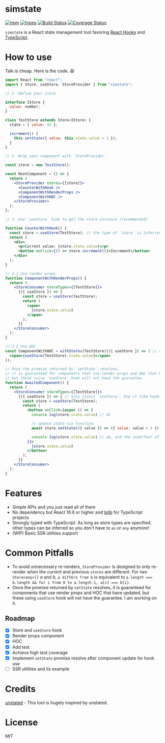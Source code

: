 # simstate
[![npm](https://img.shields.io/npm/v/simstate.svg?style=flat-square)](https://www.npmjs.com/package/simstate)
[![types](https://img.shields.io/npm/types/simstate.svg?style=flat-square)](https://www.npmjs.com/package/simstate)
[![Build Status](https://img.shields.io/travis/viccrubs/simstate.svg?style=flat-square)](https://travis-ci.org/viccrubs/simstate) 
[![Coverage Status](https://img.shields.io/coveralls/github/viccrubs/simstate.svg?style=flat-square)](https://coveralls.io/github/viccrubs/simstate?branch=master) 

`simstate` is a React state management tool favoring [React Hooks](https://reactjs.org/docs/hooks-intro.html) and [TypeScript](https://www.typescriptlang.org/).

# How to use

Talk is cheap. Here is the code. :smile:

```jsx
import React from "react";
import { Store, useStore, StoreProvider } from "simstate";

// 1. Define your store

interface IStore {
  value: number;
}

class TestStore extends Store<IStore> {
  state = { value: 42 };

  increment() {
    this.setState({ value: this.state.value + 1 });
  }
}

// 2. Wrap your component with `StoreProvider`

const store = new TestStore();

const RootComponent = () => {
  return (
    <StoreProvider stores={[store]}>
      <CounterWithHook />
      <ComponentWithRenderProps />
      <ComponentWithHOC />
    </StoreProvider>
  );
};

// 3. Use `useStore` hook to get the store instance (recommended)

function CounterWithHook() {
  const store = useStore(TestStore); // the type of `store` is inferred!
  return (
    <div>
      <p>Current value: {store.state.value}</p>
      <button onClick={() => store.increment()}>Increment</button>
    </div>
  );
}

// 3.1 Use render props
function ComponentWithRenderProps() {
  return (
    <StoreConsumer storeTypes={[TestStore]}>
      {({ useStore }) => {
        const store = useStore(TestStore);
        return (
          <span>
            {store.state.value}
          </span>
        );
      }}
    </StoreConsumer>
  );
}

// 3.2 Use HOC
const ComponentWithHOC = withStores(TestStore)(({ useStore }) => ( // only inject `useStore`. Use it like hooks.
  <span>{useStore(TestStore).state.value}</span>
));

// Once the promise returned by `setState` resolves,
// it is guaranteed for components that use render props and HOC that have updated,
// but these using `useStore` hook will not have the guarantee.
function AwaitedComponent() {
  return (
    <StoreConsumer storeTypes={[TestStore]}>
      {({ useStore }) => { // only inject `useStore`. Use it like hooks.
        const store = useStore(TestStore);
        return (
          <button onClick={async () => {
            console.log(store.state.value) // 42

            // update state via function
            await store.setState(({ value }) => ({ value: value + 2 }));

            console.log(store.state.value) // 44, and the innerText of this button will also be 44
          }}>
            {store.state.value}
          </button>
        );
      }}
    </StoreConsumer>
  );
}

```

# Features

- Simple APIs and you just read all of them
- No dependency but React 16.8 or higher and [tslib](https://github.com/Microsoft/tslib) for TypeScript projects
- Strongly typed with TypeScript. As long as store types are specified, other types can be inferred so you don't have to `as` or `any` anymore!
- (WIP) Basic SSR utilities support

# Common Pitfalls

- To avoid unnecessary re-renders, `StoreProvider` is designed to only re-render when the current and previous `stores` are different. For two `Store<any>[]` *a* and *b*, `a differs from b` is equivalent to `a.length === b.length && for i from 0 to a.length-1, a[i] === b[i]`.
- Once the promise returned by `setState` resolves, it is guaranteed for components that use render props and HOC that have updated, but these using `useStore` hook will not have the guarantee. I am working on it.

## Roadmap

- [x] Store and `useStore` hook
- [x] Render props component
- [x] HOC
- [X] Add test
- [X] Achieve high test coverage
- [X] Implement `setState` promise resolve after component update for hook use
- [ ] SSR utilities and its example

# Credits

[unstated](https://github.com/jamiebuilds/unstated) - This tool is hugely inspired by unstated.

# License

MIT